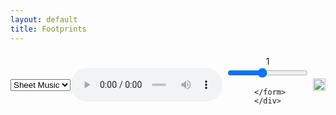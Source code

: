 ```yaml
---
layout: default
title: Footprints
---
```

<head>
<script>
window.onload = function () {
 
  var v = document.getElementById("myAudio");
  var p = document.getElementById("pbr");
  var c = document.getElementById("currentPbr");
 
  p.addEventListener('input',function(){
    c.innerHTML = p.value;
    v.playbackRate = p.value;
  },false);
 
};
</script>
<style>
.audio_select {
  display: flex;
  justify-content: space-evenly;
  align-items: center;
  padding-top: 6px;
  padding-bottom: 6px;
  border: 2px black;
  border-style: hidden
}
.sheet_music {
  border: 2px black;
  border-style: hidden
}
.pbr_form {
  text-align: center;
  padding-left: 6px;
  padding-right: 6px;
  border: 2px black;
  border-style: hidden
}
</style>
</head>
<body>
<div class="audio_select">
  <select onchange="document.getElementById('music').src = this.value">
   <option value="https://github.com/darluzmusic/low-brass-studio/raw/master/docs/assets/fp00.jpg">Sheet Music</option>
   </select>
  <audio id="myAudio" controls>
    <source src="https://www.youtube.com/watch?v=1ugjsyNpPRI" type="audio/mpeg">
    Your browser does not support the audio element.
   </audio>
   <div class="pbr_form">
      <form>
       <span id="currentPbr">1</span><br>
       <input id="pbr" type="range" value="1" 
                    min="0.25" max="2" step="0.25" >
 
     </form>
    </div>
</div>
<center>
<div class="sheet_music">
<img id="music" src="https://github.com/darluzmusic/low-brass-studio/raw/master/docs/assets/fp00.jpg" width="100%">
</div>
<center>
<body>
